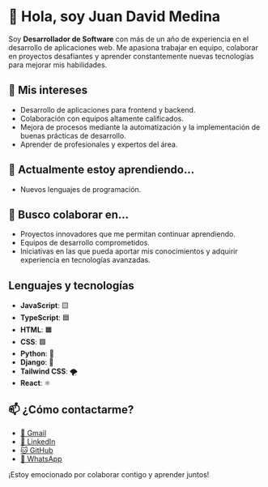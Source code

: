 # 👋 Hola, soy Juan David Medina

Soy **Desarrollador de Software** con más de un año de experiencia en el desarrollo de aplicaciones web. Me apasiona trabajar en equipo, colaborar en proyectos desafiantes y aprender constantemente nuevas tecnologías para mejorar mis habilidades.

## 👀 Mis intereses

- Desarrollo de aplicaciones para frontend y backend.
- Colaboración con equipos altamente calificados.
- Mejora de procesos mediante la automatización y la implementación de buenas prácticas de desarrollo.
- Aprender de profesionales y expertos del área.

## 🌱 Actualmente estoy aprendiendo...

- Nuevos lenguajes de programación.

## 💞️ Busco colaborar en...

- Proyectos innovadores que me permitan continuar aprendiendo.
- Equipos de desarrollo comprometidos.
- Iniciativas en las que pueda aportar mis conocimientos y adquirir experiencia en tecnologías avanzadas.

## Lenguajes y tecnologías

- **JavaScript**: 🟨
- **TypeScript**: 🟦
- **HTML**: 🟧
- **CSS**: 🟩
- **Python**: 🐍
- **Django**: 🐍
- **Tailwind CSS**: 🌪️
- **React**: ⚛️

## 📫 ¿Cómo contactarme?

- [📧 Gmail](mailto:juandavidmedina398@gmail.com)
- [🔗 LinkedIn](https://www.linkedin.com/in/juan-david-agudelo-30b24b22b/)
- [🐱 GitHub](https://github.com/J-David-Medina)
- [💬 WhatsApp](https://api.whatsapp.com/send?phone=573126700622)

¡Estoy emocionado por colaborar contigo y aprender juntos!


